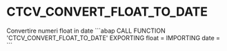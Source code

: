 <h1>CTCV_CONVERT_FLOAT_TO_DATE</h1>    
Convertire numeri float in date   
```abap
CALL FUNCTION 'CTCV_CONVERT_FLOAT_TO_DATE'
            EXPORTING
              float =
            IMPORTING
              date  = 
```   